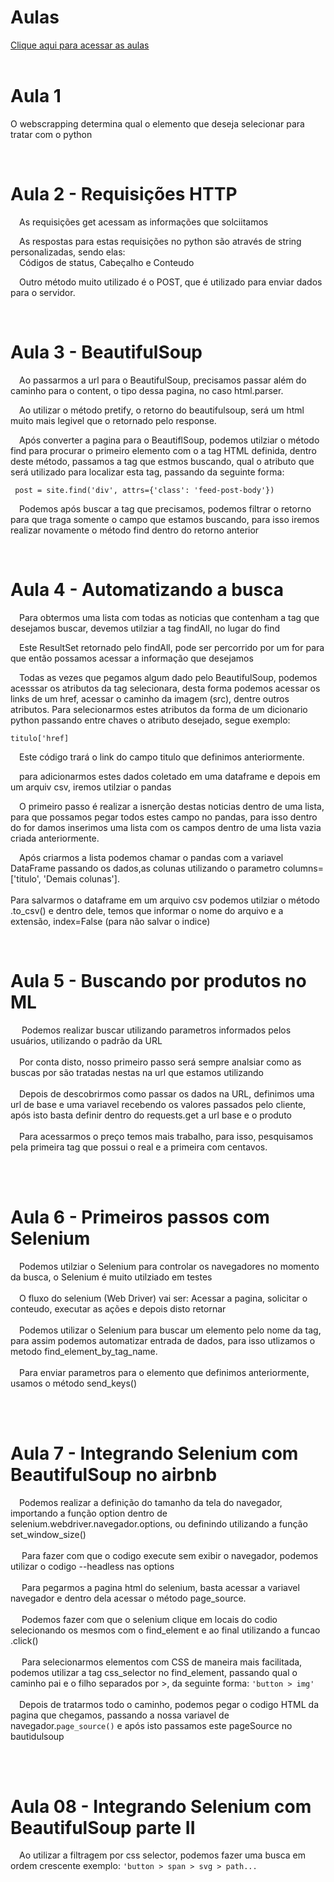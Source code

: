<html>
<head></head>
<body>
    <h1>Aulas</h1> 
    <a href="https://www.youtube.com/playlist?list=PLg3ZPsW_sghSkRacynznQeEs-vminyTQk">Clique aqui para acessar as aulas</a>
    <br>
    <br><h1>Aula 1</h1>
        <p>O webscrapping determina qual o elemento que deseja selecionar para tratar com o python</p>
    <br>
    <h1> Aula 2 - Requisições HTTP</h1>
        <p>&emsp;As requisições get acessam as informações que solciitamos</p>
        <p>&emsp;As respostas para estas requisições no python são através de string personalizadas, sendo elas:<br> &emsp;Códigos de status, Cabeçalho e Conteudo</p>
        <p>&emsp;Outro método muito utilizado é o POST, que é utilizado para enviar dados para o servidor.</p>
    <br>
    <h1>Aula 3 - BeautifulSoup</h1>
        <p>&emsp;Ao passarmos a url para o BeautifulSoup, precisamos passar além do caminho para o content, o tipo dessa pagina, no caso html.parser.</p>
        <p>&emsp;Ao utilizar o método pretify, o retorno do beautifulsoup, será um html muito mais legivel que o retornado pelo response.</p>
        <p>&emsp;Após converter a pagina para o BeautiflSoup, podemos utilziar o método find para procurar o primeiro elemento com o a tag HTML definida, dentro deste método, passamos a tag que estmos buscando, qual o atributo que será utilizado para localizar esta tag, passando da seguinte forma:</p>
        <code>&emsp;post = site.find('div', attrs={'class': 'feed-post-body'}) </code>
        <p>&emsp;Podemos após buscar a tag que precisamos, podemos filtrar o retorno para que traga somente o campo que estamos buscando, para isso iremos realizar novamente o método find dentro do retorno anterior</p>
    <br>
    <h1>Aula 4 - Automatizando a busca</h1>
        <p>&emsp;Para obtermos uma lista com todas as noticias que contenham a tag que desejamos buscar, devemos utilziar a tag findAll, no lugar do find</p>  
        <p>&emsp;Este ResultSet retornado pelo findAll, pode ser percorrido por um for para que então possamos acessar a informação que desejamos</p>  
        <p>&emsp;Todas as vezes que pegamos algum dado pelo BeautifulSoup, podemos acesssar os atributos da tag selecionara, desta forma podemos acessar os links de um href, acessar o caminho da imagem (src), dentre outros atributos.
        Para selecionarmos estes atributos da forma de um dicionario python passando entre chaves o atributo desejado, segue exemplo:</p>
        <code>titulo['href]</code>
        <p>&emsp;Este código trará o link do campo titulo que definimos anteriormente.</p>  
        <p>&emsp;para adicionarmos estes dados coletado em uma dataframe e depois em um arquiv csv, iremos utilziar o pandas </p> 
        <p>&emsp;O primeiro passo é realizar a isnerção destas noticias dentro de uma lista, para que possamos pegar todos estes campo no pandas, para isso dentro do for damos inserimos uma lista com os campos dentro de uma lista vazia criada anteriormente.</p> 
        <p>&emsp;Após criarmos a lista podemos chamar o pandas com a variavel DataFrame passando os dados,as colunas utilizando o parametro columns=['titulo', 'Demais colunas'].
        <br/><br>
        Para salvarmos o dataframe em um arquivo csv podemos utilziar o método .to_csv() e dentro dele, temos que informar o nome do arquivo e a extensão, index=False (para não salvar o indice)
        </p> 
        <br>
    <h1>Aula 5 - Buscando por produtos no ML</h1>
        <p>&emsp; Podemos realizar buscar utilizando parametros informados pelos usuários, utilizando o padrão da URL
        <br/><br/>
        &emsp;Por conta disto, nosso primeiro passo será sempre analsiar como as buscas por são tratadas nestas na url que estamos utilizando
        <br/><br/>
        &emsp;Depois de descobrirmos como passar os dados na URL, definimos uma url de base e uma variavel recebendo os valores passados pelo cliente, após isto basta definir dentro do requests.get a url base e o produto
        <br/><br/>
        &emsp;Para acessarmos o preço temos mais trabalho, para isso, pesquisamos pela primeira tag que possui o real e a primeira com centavos.
        </p> <br/><br/>
    <h1>Aula 6 - Primeiros passos com Selenium</h1>
        <p>
            &emsp;Podemos utilziar o Selenium para controlar os navegadores no momento da busca, o Selenium é muito utilziado em testes
            <br/></br>
            &emsp;O fluxo do selenium (Web Driver) vai ser: Acessar a pagina, solicitar o conteudo, executar as ações e depois disto retornar
                <br/></br>
            &emsp;Podemos utilizar o Selenium para buscar um elemento pelo nome da tag, para assim podemos automatizar entrada de dados, para isso utlizamos o metodo find_element_by_tag_name.
                        <br/></br>
            &emsp;Para enviar parametros para o elemento que definimos anteriormente, usamos o método send_keys()
        </p><br/><br/>
    <h1>Aula 7 - Integrando Selenium com BeautifulSoup no airbnb</h1>
        <p>
            &emsp;Podemos realizar a definição do tamanho da tela do navegador, importando a função option dentro de selenium.webdriver.navegador.options, ou definindo utilizando a função set_window_size()
            <br/><br/>
            &emsp; Para fazer com que o codigo execute sem exibir o navegador, podemos utilizar o codigo --headless nas options
            <br/><br/>
            &emsp; Para pegarmos a pagina html do selenium, basta acessar a variavel navegador e dentro dela acessar o método page_source.
            <br/><br/>
            &emsp; Podemos fazer com que o selenium clique em locais do codio selecionando os mesmos com o find_element e ao final utilizando a funcao .click()
            <br/><br/>
            &emsp; Para selecionarmos elementos com CSS de maneira mais facilitada, podemos utilizar a tag css_selector no find_element, passando qual o caminho pai e o filho separados por >, da seguinte forma:
                <code>'button > img'</code>
            <br/><br/>
            &emsp;Depois de tratarmos todo o caminho, podemos pegar o codigo HTML da pagina que chegamos, passando a nossa variavel de navegador.<code>page_source()</code> e após isto passamos este pageSource no bautidulsoup
        </p><br/><br/>
    <h1>Aula 08 - Integrando Selenium com BeautifulSoup parte II</h1>
        <p>
            &emsp;Ao utilizar a filtragem por css selector, podemos fazer uma busca em ordem crescente exemplo: <code>'button > span > svg > path...</code><br/><br/>
            &emsp;
        </p><br/><br/>
</body>
